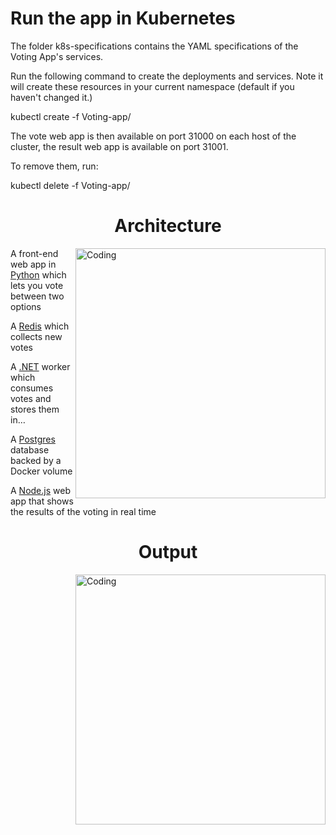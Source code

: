 <h1>Run the app in Kubernetes</h1>
The folder k8s-specifications contains the YAML specifications of the Voting App's services.

Run the following command to create the deployments and services. Note it will create these resources in your current namespace (default if you haven't changed it.)

kubectl create -f Voting-app/

The vote web app is then available on port 31000 on each host of the cluster, the result web app is available on port 31001.

To remove them, run:

kubectl delete -f  Voting-app/

<h1 align="center">Architecture</h1>
<img align="right" alt="Coding" width="400" src="https://miro.medium.com/v2/resize:fit:1400/format:webp/0*alcCLL8fj9_fZycq.png">

A front-end web app in <a href="https://www.python.org/">Python</a> which lets you vote between two options

A <a href="https://redis.io/">Redis</a> which collects new votes

A <a href="https://en.wikipedia.org/wiki/.NET_Framework">.NET</a> worker which consumes votes and stores them in…

A <a href="https://www.postgresql.org/">Postgres</a> database backed by a Docker volume

A <a href="https://nodejs.org/en">Node.js</a> web app that shows the results of the voting in real time

<h1 align="center">Output</h1>
<img align="right" alt="Coding" width="400" src="https://miro.medium.com/v2/resize:fit:828/format:webp/0*1hEHz5Nj9V7_rGCR.png">


